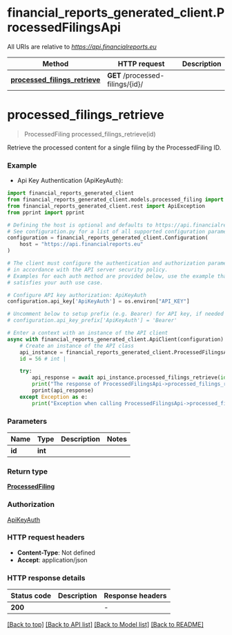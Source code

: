 # financial_reports_generated_client.ProcessedFilingsApi

All URIs are relative to *https://api.financialreports.eu*

Method | HTTP request | Description
------------- | ------------- | -------------
[**processed_filings_retrieve**](ProcessedFilingsApi.md#processed_filings_retrieve) | **GET** /processed-filings/{id}/ | 


# **processed_filings_retrieve**
> ProcessedFiling processed_filings_retrieve(id)

Retrieve the processed content for a single filing by the ProcessedFiling ID.

### Example

* Api Key Authentication (ApiKeyAuth):

```python
import financial_reports_generated_client
from financial_reports_generated_client.models.processed_filing import ProcessedFiling
from financial_reports_generated_client.rest import ApiException
from pprint import pprint

# Defining the host is optional and defaults to https://api.financialreports.eu
# See configuration.py for a list of all supported configuration parameters.
configuration = financial_reports_generated_client.Configuration(
    host = "https://api.financialreports.eu"
)

# The client must configure the authentication and authorization parameters
# in accordance with the API server security policy.
# Examples for each auth method are provided below, use the example that
# satisfies your auth use case.

# Configure API key authorization: ApiKeyAuth
configuration.api_key['ApiKeyAuth'] = os.environ["API_KEY"]

# Uncomment below to setup prefix (e.g. Bearer) for API key, if needed
# configuration.api_key_prefix['ApiKeyAuth'] = 'Bearer'

# Enter a context with an instance of the API client
async with financial_reports_generated_client.ApiClient(configuration) as api_client:
    # Create an instance of the API class
    api_instance = financial_reports_generated_client.ProcessedFilingsApi(api_client)
    id = 56 # int | 

    try:
        api_response = await api_instance.processed_filings_retrieve(id)
        print("The response of ProcessedFilingsApi->processed_filings_retrieve:\n")
        pprint(api_response)
    except Exception as e:
        print("Exception when calling ProcessedFilingsApi->processed_filings_retrieve: %s\n" % e)
```



### Parameters


Name | Type | Description  | Notes
------------- | ------------- | ------------- | -------------
 **id** | **int**|  | 

### Return type

[**ProcessedFiling**](ProcessedFiling.md)

### Authorization

[ApiKeyAuth](../README.md#ApiKeyAuth)

### HTTP request headers

 - **Content-Type**: Not defined
 - **Accept**: application/json

### HTTP response details

| Status code | Description | Response headers |
|-------------|-------------|------------------|
**200** |  |  -  |

[[Back to top]](#) [[Back to API list]](../README.md#documentation-for-api-endpoints) [[Back to Model list]](../README.md#documentation-for-models) [[Back to README]](../README.md)

